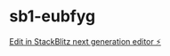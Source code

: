 # sb1-eubfyg

[Edit in StackBlitz next generation editor ⚡️](https://stackblitz.com/~/github.com/ivanawan/sb1-eubfyg)
